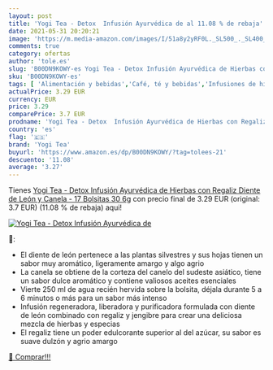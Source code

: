 ```yaml
---
layout: post
title: 'Yogi Tea - Detox  Infusión Ayurvédica de al 11.08 % de rebaja'
date: 2021-05-31 20:20:21
image: 'https://m.media-amazon.com/images/I/51a8y2yRF0L._SL500_._SL400_.jpg'
comments: true
category: ofertas
author: 'tole.es'
slug: 'B00DN9KOWY-es Yogi Tea - Detox Infusión Ayurvédica de Hierbas con...'
sku: 'B00DN9KOWY-es'
tags: [ 'Alimentación y bebidas','Café, té y bebidas','Infusiones de hierbas','Té','canela','yogi tea', ]
actualPrice: 3.29 EUR
currency: EUR
price: 3.29
comparePrice: 3.7 EUR
prodname: 'Yogi Tea - Detox  Infusión Ayurvédica de Hierbas con Regaliz  Diente de León y Canela - 17 Bolsitas  30 6g'
country: 'es'
flag: '🇪🇸'
brand: 'Yogi Tea'
buyurl: 'https://www.amazon.es/dp/B00DN9KOWY/?tag=tolees-21'
descuento: '11.08'
average: '3.27'
---
```


Tienes [Yogi Tea - Detox  Infusión Ayurvédica de Hierbas con Regaliz  Diente de León y Canela - 17 Bolsitas  30 6g](https://www.amazon.es/dp/B00DN9KOWY/?tag=tolees-21) con precio final de  3.29 EUR (original: 3.7 EUR) (11.08 %  de rebaja) aqui!

[![Yogi Tea - Detox  Infusión Ayurvédica de](https://m.media-amazon.com/images/I/51a8y2yRF0L._SL500_._SL400_.jpg)](https://www.amazon.es/dp/B00DN9KOWY/?tag=tolees-21)

🔎:

- El diente de león pertenece a las plantas silvestres y sus hojas tienen un sabor muy aromático, ligeramente amargo y algo agrio
- La canela se obtiene de la corteza del canelo del sudeste asiático, tiene un sabor dulce aromático y contiene valiosos aceites esenciales
- Vierte 250 ml de agua recién hervida sobre la bolsita, déjala durante 5 a 6 minutos o más para un sabor más intenso
- Infusión regeneradora, liberadora y purificadora formulada con diente de león combinado con regaliz y jengibre para crear una deliciosa mezcla de hierbas y especias
- El regaliz tiene un poder edulcorante superior al del azúcar, su sabor es suave dulzón y agrio amargo

[🛒 Comprar!!!](https://www.amazon.es/dp/B00DN9KOWY/?tag=tolees-21)
